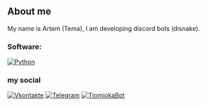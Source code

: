 ## About me

My name is Artem (Tema), I am developing discord bots (disnake).

### Software:
[![Python](https://img.shields.io/badge/-Python-090909?style=for-the-badge&logo=Python&logoColor=fdda59)]()

### my social

[![Vkontakte](https://img.shields.io/badge/-Vkontakte-090909?style=for-the-badge&logo=Vk&logoColor=4F7DB3)](https://vk.com/sendhelloworld)
[![Telegram](https://img.shields.io/badge/-Telegram-090909?style=for-the-badge&logo=Telegram&logoColor=23a9e9)](https://t.me/mytomioka)
[![TiomiokaBot](https://img.shields.io/badge/-TomiokaBot-090909?style=for-the-badge&logo=Telegram&logoColor=23a9e9)](https://t.me/tomiokahelpbot)
